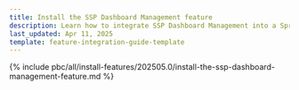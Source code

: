 ```yaml
---
title: Install the SSP Dashboard Management feature
description: Learn how to integrate SSP Dashboard Management into a Spryker project
last_updated: Apr 11, 2025
template: feature-integration-guide-template
---
```


{% include pbc/all/install-features/202505.0/install-the-ssp-dashboard-management-feature.md %} <!-- To edit, see /_includes/pbc/all/install-features/202505.0/install-the-ssp-dashboard-management-feature.md -->
